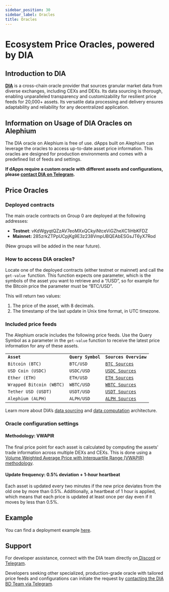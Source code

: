 ```yaml
---
sidebar_position: 30
sidebar_label: Oracles
title: Oracles
---
```


# Ecosystem Price Oracles, powered by DIA


## Introduction to DIA 

**[DIA](https://diadata.org/)** is a cross-chain oracle provider that sources granular market data from diverse exchanges, including CEXs and DEXs. Its data sourcing is thorough, enabling unparalleled transparency and customizability for resilient price feeds for 20,000+ assets. Its versatile data processing and delivery ensures adaptability and reliability for any decentralized application.


## Information on Usage of DIA Oracles on Alephium

The DIA oracle on Alephium is free of use. dApps built on Alephium can leverage the oracles to access up-to-date asset price information. This oracles are designed for production environments and comes with a predefined list of feeds and settings.

**If dApps require a custom oracle with different assets and configurations, please [contact DIA on Telegram](https://t.me/diabdteam).**


## Price Oracles


### Deployed contracts

The main oracle contracts on Group 0 are deployed at the following addresses: 



* **Testnet**: vKdWgyqtQZzAV7eoMXxQCkyiNtceViGZheXC1iHbKFDZ
* **Mainnet:** 285zrkZTPpUCpjKg9E3z238VmpUBQEAbESGsJT6yX7Rod

(New groups will be added in the near future).


### How to access DIA oracles?

Locate one of the deployed contracts (either testnet or mainnet) and call the `get-value `function. This function expects one parameter, which is the symbols of the asset you want to retrieve and a “/USD”, so for example for the Bitcoin price the parameter must be “BTC/USD”.

This will return two values:



1. The price of the asset, with 8 decimals.
2. The timestamp of the last update in Unix time format, in UTC timezone.


### Included price feeds

The Alephium oracle includes the following price feeds. Use the Query Symbol as a parameter in the `get-value` function to receive the latest price information for any of these assets.


<table>
  <tr>
   <td><strong><code>Asset</code></strong>
   </td>
   <td><strong><code>Query Symbol</code></strong>
   </td>
   <td><strong><code>Sources Overview</code></strong>
   </td>
  </tr>
  <tr>
   <td><code>Bitcoin (BTC)</code>
   </td>
   <td><code>BTC/USD</code>
   </td>
   <td><code><a href="https://www.diadata.org/app/price/asset/Bitcoin/0x0000000000000000000000000000000000000000/">BTC Sources</a></code>
   </td>
  </tr>
  <tr>
   <td><code>USD Coin (USDC)</code>
   </td>
   <td><code>USDC/USD</code>
   </td>
   <td><code><a href="https://www.diadata.org/app/price/asset/Ethereum/0xA0b86991c6218b36c1d19D4a2e9Eb0cE3606eB48/">USDC Sources</a></code>
   </td>
  </tr>
  <tr>
   <td><code>Ether (ETH)</code>
   </td>
   <td><code>ETH/USD</code>
   </td>
   <td><code><a href="https://www.diadata.org/app/price/asset/Ethereum/0x0000000000000000000000000000000000000000/">ETH Sources</a></code>
   </td>
  </tr>
  <tr>
   <td><code>Wrapped Bitcoin (WBTC)</code>
   </td>
   <td><code>WBTC/USD</code>
   </td>
   <td><code><a href="https://www.diadata.org/app/price/asset/Ethereum/0x2260FAC5E5542a773Aa44fBCfeDf7C193bc2C599/">WBTC Sources</a></code>
   </td>
  </tr>
  <tr>
   <td><code>Tether USD (USDT)</code>
   </td>
   <td><code>USDT/USD</code>
   </td>
   <td><code><a href="https://www.diadata.org/app/price/asset/Ethereum/0xdAC17F958D2ee523a2206206994597C13D831ec7/">USDT Sources</a></code>
   </td>
  </tr>
  <tr>
   <td><code>Alephium (ALPH)</code>
   </td>
   <td><code>ALPH/USD</code>
   </td>
   <td><code><a href="https://www.diadata.org/app/price/asset/Alephium/tgx7VNFoP9DJiFMFgXXtafQZkUvyEdDHT9ryamHJYrjq/">ALPH Sources</a></code>
   </td>
  </tr>
</table>


Learn more about DIA’s [data sourcing](https://docs.diadata.org/introduction/dia-technical-structure/data-sourcing) and [data computation](https://docs.diadata.org/introduction/dia-technical-structure/data-computation) architecture.


### Oracle configuration settings


#### Methodology: VWAPIR

The final price point for each asset is calculated by computing the assets' trade information across multiple DEXs and CEXs. This is done using a [Volume Weighted Average Price with Interquartile Range (VWAPIR) methodology](https://docs.diadata.org/products/token-price-feeds/exchangeprices/vwapir-volume-weighted-average-price-with-interquartile-range-filter).


#### Update frequency: 0.5% deviation + 1-hour heartbeat

Each asset is updated every two minutes if the new price deviates from the old one by more than 0.5%. Additionally, a heartbeat of 1 hour is applied, which means that each price is updated at least once per day even if it moves by less than 0.5%.


## Example

You can find a deployment example [here](https://github.com/alephium/ralph-example/tree/master/call-oracle/contracts).

## Support

For developer assistance, connect with the DIA team directly on[ Discord](https://chat.openai.com/c/d2ca764b-00d6-4de7-8555-0cc30ac416b1#) or [Telegram](https://t.me/diadata_org).

Developers seeking other specialized, production-grade oracle with tailored price feeds and configurations can initiate the request by [contacting the DIA BD Team via Telegram](https://t.me/diabdteam).
